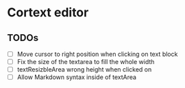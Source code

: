 # Cortext editor
## TODOs
- [ ] Move cursor to right position when clicking on text block
- [ ] Fix the size of the textarea to fill the whole width
- [ ] textResizbleArea wrong height when clicked on
- [ ] Allow Markdown syntax inside of textArea